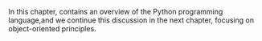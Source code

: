 In this chapter, contains an overview of the Python programming language,and we continue this discussion in the next chapter, focusing on object-oriented
principles.